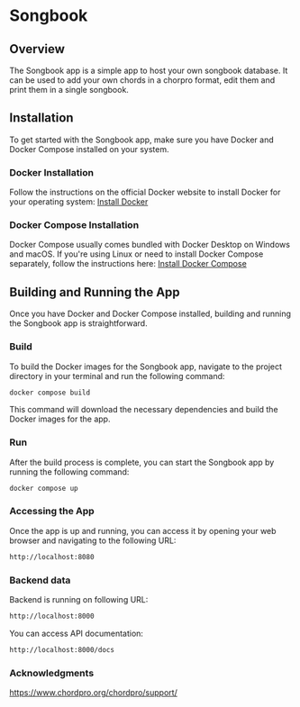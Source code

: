 # Songbook

## Overview

The Songbook app is a simple app to host your own songbook database. It can be used to add your own chords in a chorpro format, edit them and print them in a single songbook.

## Installation

To get started with the Songbook app, make sure you have Docker and Docker Compose installed on your system.

### Docker Installation

Follow the instructions on the official Docker website to install Docker for your operating system:
[Install Docker](https://docs.docker.com/get-docker/)

### Docker Compose Installation

Docker Compose usually comes bundled with Docker Desktop on Windows and macOS. If you're using Linux or need to install Docker Compose separately, follow the instructions here:
[Install Docker Compose](https://docs.docker.com/compose/install/)

## Building and Running the App

Once you have Docker and Docker Compose installed, building and running the Songbook app is straightforward.

### Build

To build the Docker images for the Songbook app, navigate to the project directory in your terminal and run the following command:

```bash
docker compose build
```

This command will download the necessary dependencies and build the Docker images for the app.

### Run

After the build process is complete, you can start the Songbook app by running the following command:

```bash
docker compose up
```

### Accessing the App

Once the app is up and running, you can access it by opening your web browser and navigating to the following URL:

```bash
http://localhost:8080
```

### Backend data

Backend is running on following URL:

```bash
http://localhost:8000
```

You can access API documentation:

```bash
http://localhost:8000/docs
```

### Acknowledgments

https://www.chordpro.org/chordpro/support/
